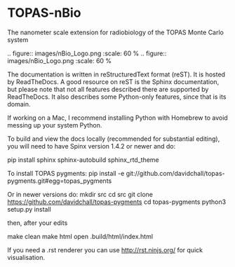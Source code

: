 # TOPAS-nBio
The nanometer scale extension for radiobiology of the TOPAS Monte Carlo system

.. figure:: images/nBio_Logo.png
   :scale: 60 %
.. figure:: images/nBio_Logo.png
   :scale: 60 %

The documentation is written in reStructuredText format (reST). It is hosted by ReadTheDocs. A good resource on reST is the Sphinx documentation, but please note that not all features described there are supported by ReadTheDocs. It also describes some Python-only features, since that is its domain.

If working on a Mac, I recommend installing Python with Homebrew to avoid messing up your system Python.

To build and view the docs locally (recommended for substantial editing), you will need to have Spinx version 1.4.2 or newer and do:

pip install sphinx sphinx-autobuild sphinx_rtd_theme

To install TOPAS pygments:
pip install -e git://github.com/davidchall/topas-pygments.git#egg=topas_pygments

Or in newer versions do:
mkdir src
cd src
git clone https://github.com/davidchall/topas-pygments
cd topas-pygments
python3 setup.py install

then, after your edits

make clean
make html
open .build/html/index.html

If you need a .rst renderer you can use http://rst.ninjs.org/ for quick visualisation.
